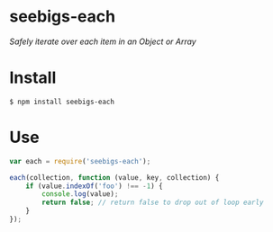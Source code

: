 # seebigs-each

*Safely iterate over each item in an Object or Array*

# Install
```
$ npm install seebigs-each
```

# Use
```js
var each = require('seebigs-each');

each(collection, function (value, key, collection) {
    if (value.indexOf('foo') !== -1) {
        console.log(value);
        return false; // return false to drop out of loop early
    }
});
```

